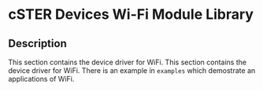 # cSTER Devices Wi-Fi Module Library

## Description
This section contains the device driver for WiFi. This section contains the device driver for WiFi. There is an example in  `examples` which demostrate an applications of WiFi.
